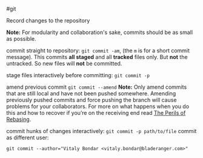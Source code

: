 #git 

Record changes to the repository

**Note:** For modularity and collaboration's sake, commits should be as small as possible.

commit straight to repository:   `git commit -am`, (the `m` is for a short commit message). This commits **all staged** and all **tracked** files only. But **not** the untracked. So new files will **not** be committed.

stage files interactively before committing: `git commit -p`

amend previous commit   `git commit --amend`
**Note:** Only amend commits that are still local and have not been pushed somewhere. Amending previously pushed commits and force pushing the branch will cause problems for your collaborators. For more on what happens when you do this and how to recover if you’re on the receiving end read [The Perils of Rebasing](https://git-scm.com/book/en/v2/ch00/_rebase_peril).

commit hunks of changes interactively: `git commit -p path/to/file`
commit as different user:
```shell
git commit --author="Vitaly Bondar <vitaly.bondar@bladeranger.com>"
```
